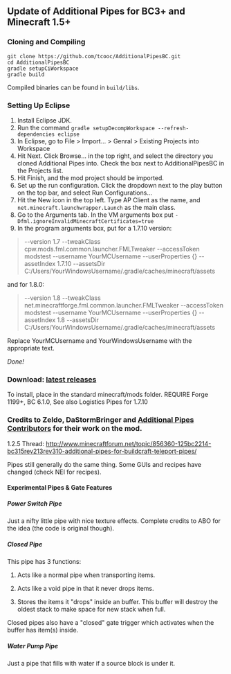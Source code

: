 ## Update of Additional Pipes for BC3+ and Minecraft 1.5+

### Cloning and Compiling ###

    git clone https://github.com/tcooc/AdditionalPipesBC.git
    cd AdditionalPipesBC
    gradle setupCiWorkspace
    gradle build
Compiled binaries can be found in `build/libs`.
    
### Setting Up Eclipse ###
1. Install Eclipse JDK.
2. Run the command `gradle setupDecompWorkspace --refresh-dependencies eclipse`
3. In Eclipse, go to File > Import... > Genral > Existing Projects into Workspace
4. Hit Next.  Click Browse... in the top right, and select the directory you cloned Additional Pipes into.  Check the box next to AdditionalPipesBC in the Projects list.
5. Hit Finish, and the mod project should be imported.
6. Set up the run configuration.  Click the dropdown next to the play button on the top bar, and select Run Configurations...
7. Hit the New icon in the top left.  Type AP Client as the name, and `net.minecraft.launchwrapper.Launch` as the main class.
8. Go to the Arguments tab.  In the VM arguments box put `-Dfml.ignoreInvalidMinecraftCertificates=true`
9. In the program arguments box, put for a 1.7.10 version:
> --version 1.7 --tweakClass cpw.mods.fml.common.launcher.FMLTweaker --accessToken        modstest --username YourMCUsername --userProperties {} --assetIndex 1.7.10 --assetsDir C:/Users/YourWindowsUsername/.gradle/caches/minecraft/assets

and for 1.8.0:
> --version 1.8 --tweakClass net.minecraftforge.fml.common.launcher.FMLTweaker --accessToken modstest --username YourMCUsername --userProperties {} --assetIndex 1.8 --assetsDir C:/Users/YourWindowsUsername/.gradle/caches/minecraft/assets

Replace YourMCUsername and YourWindowsUsername with the appropriate text.

*Done!*

### Download: [latest releases](https://github.com/tcooc/AdditionalPipesBC/releases) ####
To install, place in the standard minecraft/mods folder.
REQUIRE Forge 1199+, BC 6.1.0, See also Logistics Pipes for 1.7.10
### Credits to Zeldo, DaStormBringer and [Additional Pipes Contributors](https://github.com/tcooc/AdditionalPipesBC/graphs/contributors) for their work on the mod.

1.2.5 Thread: http://www.minecraftforum.net/topic/856360-125bc2214-bc315rev213rev310-additional-pipes-for-buildcraft-teleport-pipes/

Pipes still generally do the same thing. Some GUIs and recipes have changed (check NEI for recipes).

#### Experimental Pipes & Gate Features ####

##### Power Switch Pipe #####

Just a nifty little pipe with nice texture effects. Complete credits to ABO for the idea (the code is original though).

##### Closed Pipe #####

This pipe has 3 functions:

1. Acts like a normal pipe when transporting items.

2. Acts like a void pipe in that it never drops items.

3. Stores the items it "drops" inside an buffer. This buffer will destroy the oldest stack to make space for new stack when full.

Closed pipes also have a "closed" gate trigger which activates when the buffer has item(s) inside.

##### Water Pump Pipe #####

Just a pipe that fills with water if a source block is under it.